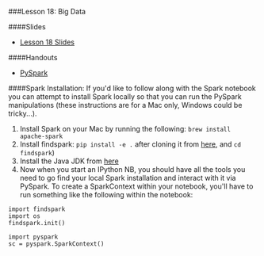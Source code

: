 ###Lesson 18: Big Data

####Slides
- [ Lesson 18 Slides ](lec18.pdf)

####Handouts
- [PySpark](https://github.com/pburkard88/DS_BOS_07/blob/master/Notebooks/18_PySpark.ipynb)

####Spark Installation:
If you'd like to follow along with the Spark notebook you can attempt to install Spark locally so that you can run the PySpark manipulations (these instructions are for a Mac only, Windows could be tricky...).

1. Install Spark on your Mac by running the following: `brew install apache-spark`
2. Install findspark: `pip install -e .` after cloning it from [here](https://github.com/minrk/findspark), and `cd findspark`)
3. Install the Java JDK from [here](http://www.oracle.com/technetwork/java/javase/downloads/jdk8-downloads-2133151.html)
4. Now when you start an IPython NB, you should have all the tools you need to go find your local Spark installation and interact with it via PySpark.  To create a SparkContext within your notebook, you'll have to run something like the following within the notebook:
<pre><code>import findspark
import os
findspark.init()

import pyspark
sc = pyspark.SparkContext()</code></pre>